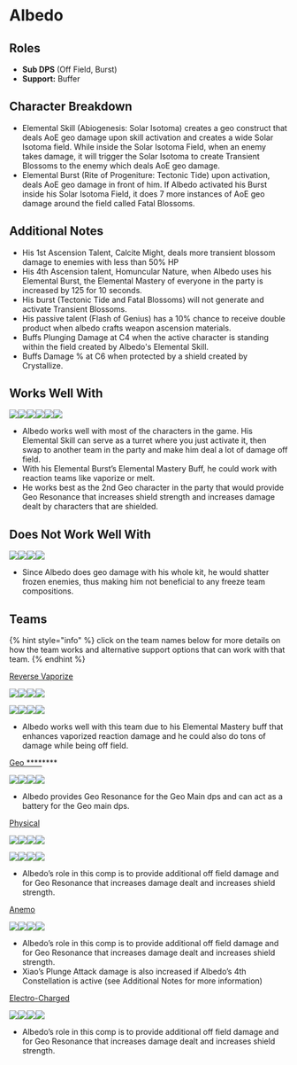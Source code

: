 # Albedo

## **Roles**

* **Sub DPS** \(Off Field, Burst\)
* **Support:** Buffer

## **Character Breakdown**

* Elemental Skill \(Abiogenesis: Solar Isotoma\) creates a geo construct that deals AoE geo damage upon skill activation and creates a wide Solar Isotoma field. While inside the Solar Isotoma Field, when an enemy takes damage, it will trigger the Solar Isotoma to create Transient Blossoms to the enemy which deals AoE geo damage.
* Elemental Burst \(Rite of Progeniture: Tectonic Tide\) upon activation, deals AoE geo damage in front of him. If Albedo activated his Burst inside his Solar Isotoma Field, it does 7 more instances of AoE geo damage around the field called Fatal Blossoms. 

## **Additional Notes**

* His 1st Ascension Talent, Calcite Might, deals more transient blossom damage to enemies with less than 50% HP
* His 4th Ascension talent, Homuncular Nature, when Albedo uses his Elemental Burst, the Elemental Mastery of everyone in the party is increased by 125 for 10 seconds.
* His burst \(Tectonic Tide and Fatal Blossoms\) will not generate and activate Transient Blossoms.
* His passive talent \(Flash of Genius\) has a 10% chance to receive double product when albedo crafts weapon ascension materials.
* Buffs Plunging Damage at C4 when the active character is standing within the field created by Albedo's Elemental Skill.
* Buffs Damage % at C6 when protected by a shield created by Crystallize.

## **Works Well With**

![](https://lh6.googleusercontent.com/X1YHPFYPBIil5exOpF1_6tvpeJkM6FWUoTARLoqvpku2wKLyLBA2FnyRWsq5oc0N2JGeUawcEKhKzTK6vIbJwqb1IfnMGf0QwbK5F7Q5BjtHdRa_PHAq7T6FO9fVhfwGGi7KiCZV)![](https://lh3.googleusercontent.com/hmkbTV2iVHI0lMfhki3ceEAcFB0iZQyKYLBU1eRBCQOCYEAEozBK_1FRANzgDL6zEqN-nr8nI9VAS7STfOakf1NKfmiyDiGOWy1AioHvO9EYy_TGKXaYNR-uvUBGCEIfmF3smx37)![](https://lh3.googleusercontent.com/K4ySj3wCQX5x0_scpLpjWCBInGdWVsoKdCgNeGX9yzTT10wNviU9aVeNKoyKbgladLYS6PdxzBGF06fXQt5ZuAj-o6lOfz_Ey0iW70BQZ5xTx2l2q2OVo37vIqATk4JgSQM4Wisv)![](https://lh3.googleusercontent.com/AmQTxHc-MlEbg8pBTvsH78zDCiZ574pnhUOVnETo7H13CJq3L0RXYzOL4rb-BDaPg_FJDZ4yh_p0IvsTzjhSlWRkNFiVMoV8lZkQBP6LamzvXovqs-cNtTdjHvX1qlMyMTajeRQr)![](https://lh3.googleusercontent.com/5XX7bfd_AAjGfpOxD09xhIJS8Ym1-jAuI2WV0jOPeLwsMHJTrl8-nQcrFdxzw6Di2DULbgCllfUzrxDcUqvD5aj-WHIvomv8EXQiUYG7oenm4yB3EhhEsnDPqMDquxOQk_JGet5u)![](https://lh5.googleusercontent.com/4RHY1EZMQ95fEVH4x_tPTuxEZbFKHAody4_rs2zT_G68wj179-5DEODOzPxBRDPEiK-VxUgHwSlToKJlFTQfJxuDWwUqa1VwJd0uhoQvPPqeAcx9yyma-uwrNHvi08jh8GLGQaww)

* Albedo works well with most of the characters in the game. His Elemental Skill can serve as a turret where you just activate it, then swap to another team in the party and make him deal a lot of damage off field.
* With his Elemental Burst’s Elemental Mastery Buff, he could work with reaction teams like vaporize or melt.
* He works best as the 2nd Geo character in the party that would provide Geo Resonance that increases shield strength and increases damage dealt by characters that are shielded.

## **Does Not Work Well With**

![](https://lh4.googleusercontent.com/zMipCKJU_r2WKgUFlRRnj3KbW8Ux2gnuKkpExjkLkJ3x8LOQklZnvMWit6_KSMQBHI7SGSXPLOZYhChnHXjXlaF0TN-CAfBgQJ7NAmeajyl8OVOVpsGdf5ei_1ClMRMQPnCt6LA8)![](https://lh6.googleusercontent.com/olXlpHtAQ8ruZ7MVk8T0OehhU04LUy7CuDpQbWP9xJwz3rPLD37fnAEU30Z3AGHjz9ffsvD6UeAgG-zXdPnMfgYr06gMzAUHlEor_C3-u9eMlUzJvolu_icuTbR8tZhJ6P0RRa06)![](https://lh3.googleusercontent.com/vJJCbq4dYsVcNCxy0jsDOojeNLROSUgoPDTjFgio66Wg7xRAsOvz_iOFr1SNalPjIudz2DhWjLxUDN4Zm6IMt4oml-TfBhn6YoYT7ov2z2KTnoTnzJprZFhvbCnUwr92fXKphVx7)![](https://lh6.googleusercontent.com/77m7BQ8kUXGD7ol7m1okjZihNDF6UuXu5h8nsxHQSHdp-LZYz0RqjgqV3PX8S8GDrWtVKiSCuKxavnn7UkV4Z0MlpANSs4TiNFM4vDNjf-wQ8cUBSiRQA03i5TmRjtrsnDWN6_6o)

* Since Albedo does geo damage with his whole kit, he would shatter frozen enemies, thus making him not beneficial to any freeze team compositions.

## **Teams**

{% hint style="info" %}
click on the team names below for more details on how the team works and alternative support options that can work with that team.
{% endhint %}

[Reverse Vaporize](../../teams/reverse-vaporize.md) 

![](https://lh6.googleusercontent.com/0XdItgLj3UUKR3JpY8XSng266ONqhOaR07jzrshsNbtoxl5w5f3v-cliQf0G7fv92gf4oW4mqKBHXICLsHEqRH1UyftYcKAeP6vb-XrFkQaQwz_pPRIWHPWNni0a_GamBs3jFHZH)![](https://lh4.googleusercontent.com/pA6M1mB2M8KY9HdgL7efk5y5WyjKIBjLs-b0wdvTSc8yRKLdqYo0dfSYdAgtrzE87AQ4s1F3mgLvsbQwFSa5Bl8g-P-EQaKl-kjMXokr7lD9suvbUpajfJf2YhyRJVYq1bZ3uL4C)![](https://lh3.googleusercontent.com/MOlSwwINzb4z_sd46vlcNy5YIRKMZq1-lTgTWgYcfmgONpXeVBt9HwO0-kONcPYrmyLRgdG1qQ_BP8pOnaozgU0uNa6Iq519JIoOhrxgCwlQpLaVXM6lMOPymnFfbGrdDuCigH3E)![](https://lh5.googleusercontent.com/TPIRWkcS4wBtP16Ue_jw6grBF_22Me-gXT9uOsDTFgXDP7ydEIT7tstvjkwMUGryz0NdinY0Fxss0Zhj202EPxPts_0xY4oZqCneOyCD-mVU1UpIgxPA5aYyFPSxBj1eJfj5tVve)

![](https://lh6.googleusercontent.com/zlxraRHVhw9MQ-DJl5mA4-L51Sy25UgKZdbBzzrFM13cEjTwwy4qOhJP99fuA7vsb9lXs-j2fmS-l80yU5KZPy5ou9zqQLJHotGkGf-r8PhUgIJ0kG6TFP2QrQ6NyQ4_ZakRHm6N)![](https://lh4.googleusercontent.com/7nne3UnAzV1R8DoI-w2B1iuZow1Nr6kV7hiMEh0rc8JsNVdKLDYWbuX5PogCku5g5WU4MM3pZXd28GNUBD04ipiaVxZreFL0nMXLZDrB-1ZKz_c_KamAZ4v-a9Z62uS7UCszDg6g)![](https://lh3.googleusercontent.com/f7dMBok54qAi8IF6zj8pkDt0ezyOODk9krwdRmKcuXAggmCrzpKgutgQyJkI8JtE8iFMCeGowAOls5zPWGV8HS_zr1NNRIZJBOcZLGJfYHcerkpiuayw7ukakgl0yS0uoxzcXiDZ)![](https://lh4.googleusercontent.com/idk3e7kkRIy0wQjNHJNjwa_2oWs0ZRIKTfI2rw7386PEZWNbXpo_2vhwxsPJmpdU-XXqYYeyXzjDC_dY3hN7uBO72ZIK6-JBG54x2I2LNH5Y_zw6o0aBs4iWt9CPgjCK96C0L9tm)

* Albedo works well with this team due to his Elemental Mastery buff that enhances vaporized reaction damage and he could also do tons of damage while being off field.

[Geo ****](./)\*\*\*\*

![](https://lh5.googleusercontent.com/goAMkpNRfX3IanmyDDE1RO6QDPqtPZ3rPWlCndNVvT55c9LKvCTVMCvM7V5li-edawmfNPK221OExHAkpyYGyCvD8AAErXE4qFGHL1KoXhvaj84vG3PQDqxha4REGL9RpkU_FJ93)![](https://lh3.googleusercontent.com/_SCHUT4YoKRG_7dYxGAolcm92gkge9L8IG1Zp0ivrKCt8RkVnk-WJ1ERFWaaHGuKDkwEZvq_yTbtb4HWM0VrDsGZ6lLP4qev_ZLwEmO-1YQLkDF5hhJNg8XfjvDkbqE0wPGG2Eqg)![](https://lh6.googleusercontent.com/l2UeDCXJntoyHdZjwdAD0I5fMJHZQQNpbwMvsc4rylljzhMJ4MjdvOMh624YGmcwFwBiirwX9wke5t2BUWyyn3iCp-uabZnPXz0E7WTRllNp1J28YxekgTEs72Ce815gBoI4glGE)![](https://lh3.googleusercontent.com/n52LFSn6TImbzhIl18g70yL3xa8CmgSkeq8VZafkxMU1e5F9J6cAHnf7kX-NeXiXrkPRFYVfWsSgZUcFHidAO6n41bAtm3K-6ZV2MZHwkRhoUx0yOxzNiZE6McAhOaws_FUDDOdr)

* Albedo provides Geo Resonance for the Geo Main dps and can act as a battery for the Geo main dps. 

[Physical](../../teams/physical.md)

![](https://lh4.googleusercontent.com/sVl8XQ-_LVIWmChba3kBRLV5-CfqZlsHQGxucsOJATth6gzxtHjwO21kX5wvdx8cPtzoeBC8Sx_ov8fI6xKIIeETr3Omv0K8OmurcDUXzeQhuNSUM0byI-a1LesZdQMCk3qvKHxu)![](https://lh3.googleusercontent.com/vDItteuBnIAi1Qzonuu8dXH12GqZkTYL2GIbZbjA-YY6x5y3kgAxqwPUuw_2O1NmSLb4JBP_Yf1tXNYg8FJYRahQzwe_2nFeu11Fa02EQh1GLRlai8Jr-gj44o7Yn6-kdTALA01X)![](https://lh5.googleusercontent.com/WTIZPWyQz-IEKRcAofp8Mf6Enl2954eif2kqPykWE_uSEVfP5LEp5BLQAynbWKSlkyXaGwFcnYAD6OJ64Ma9YiNMcjvneh6Rpe4lzFK6VPcF8DR4jJWCr_OfBDupUCAJrY7VfZmv)![](https://lh3.googleusercontent.com/rTwjBueRHjI_hq871lZ-0jppzrfst3Pp6X9_kUf_jZPyODlRLVxsXakAKb3-KqiVWUMKc852cz1NoRmfRdcwgAXi9Terq7Yf9jjoVotxugbDosWUhdKnvTBJMAdJ4zzj-Rktyv6E)

![](https://lh3.googleusercontent.com/m0bKrhhHV_uNjpqHhAddFHmOwLL3N4JUgpvF9H2QGgxC8f698OYXL-A0sErsD1YeSjbege8qTsF3719jV7ZJXeS8gVALJYJgeBHR7HBCSGsk2kodsbNCQgFfDABnfSAqQItZzjUg)![](https://lh6.googleusercontent.com/77m7BQ8kUXGD7ol7m1okjZihNDF6UuXu5h8nsxHQSHdp-LZYz0RqjgqV3PX8S8GDrWtVKiSCuKxavnn7UkV4Z0MlpANSs4TiNFM4vDNjf-wQ8cUBSiRQA03i5TmRjtrsnDWN6_6o)![](https://lh5.googleusercontent.com/WTIZPWyQz-IEKRcAofp8Mf6Enl2954eif2kqPykWE_uSEVfP5LEp5BLQAynbWKSlkyXaGwFcnYAD6OJ64Ma9YiNMcjvneh6Rpe4lzFK6VPcF8DR4jJWCr_OfBDupUCAJrY7VfZmv)![](https://lh3.googleusercontent.com/rTwjBueRHjI_hq871lZ-0jppzrfst3Pp6X9_kUf_jZPyODlRLVxsXakAKb3-KqiVWUMKc852cz1NoRmfRdcwgAXi9Terq7Yf9jjoVotxugbDosWUhdKnvTBJMAdJ4zzj-Rktyv6E)

* Albedo’s role in this comp is to provide additional off field damage and for Geo Resonance that increases damage dealt and increases shield strength.

[Anemo](../../teams/anemo.md)

![](https://lh4.googleusercontent.com/fbfxTxjU5638cAxr0aNiyzI1MO1BJVTW4FVsLzljYgr-ImTlC7hJMTUN-IWQVfccUGzhGGbMS5JHzr1Nr1JXaITKGxGfuKHOrrjY8hvW0zzryuIT1hGEBjrTfSZLhrXZ6XGHoxoC)![](https://lh3.googleusercontent.com/Kl_1cR3vGexdT2b-lMjfQK26ZjNnCOvYpkHsGQ1fRhcoRfp2ziDREPxecWsb51Be0LGfXE2y42S4pjlPZg-SnKa21ZNxpV4JNuhrpy2IEI5pDgSz4cd-2ZrupudyODjMkDaEi_Pv)![](https://lh3.googleusercontent.com/2zihmF75kPM0r1c3DBJ7xpkaBC4E9qMstfNC8O9vou3Gcr8KR8KAXYP8O2Oumjk8sq1XJhCkR9Fvo9SjzEYQUFHYLZOaFkUiUiyV8FG2CbXAwWmEO_aQwjNXR_yCL5T_dR3F8n6U)![](https://lh3.googleusercontent.com/17KCCKTygJBqiIHyminZwZOiFjq2CTjE6zTfX2ceUJSbYdwMN6RA6fvwFXKv4uY21uoH12sNAAYibVmByRaM5noB5yAjFXC3nlf7GIBuCNls4e_tfaApzo39fjC6SCffsZW_QCHt)

* Albedo’s role in this comp is to provide additional off field damage and for Geo Resonance that increases damage dealt and increases shield strength.
* Xiao’s Plunge Attack damage is also increased if Albedo’s 4th Constellation is active \(see Additional Notes for more information\)

[Electro-Charged](../../teams/electro-charged.md) 

![](https://lh3.googleusercontent.com/JaUTZHtnH94-ya1SjbM7wlB984Ybt1JtE3iAJ6EfGyA-Log1Kz5_6-TE1tdltHrzScYd0R3Jw8xQOFFTK4IfElTtKan-IzmWL7kpRhnFmG6qPB-b4ttCJbw0Uztv0v7-gp2HBBie)![](https://lh6.googleusercontent.com/e5IIxZ6f00II8ZplMGBYLwqgKOSLkzjZ7QjfjIE4TVxcSIKhImcyiY_e8eWRfJmDkMWZN3aSxgEdacO8r-kVNLFzf6TSZBuMx3drZJ72YNUI0s76NlDACwGNWaeZDiwJzQnDVIVC)![](https://lh6.googleusercontent.com/w6tNfVPKwstLibGMtkAr72aJXwmEzV7J6GnbnEtg5SWYvSyBYX7W7rM_oAOtHEfPvAkNiZsNZ0hwOwcouC9hvgnyPTAmdrc0IZPTCVjznkGTO9nHRZhEXxy8R9EI_NF3FL-XunjU)![](https://lh6.googleusercontent.com/jTmiiAbcMz6S-_Xv80F5qs9cAYhwHbrN_AhSxpBXs6KQeUy7scrIG0PTs4ztqZ63aZW5F6ebwCk3SM_LJOXHS8FqWbta6bwp1Nz_YV8cG1qpYhQRY6W0vSoX4Ta1YnZfOmUYPEOY)

* Albedo’s role in this comp is to provide additional off field damage and for Geo Resonance that increases damage dealt and increases shield strength.

